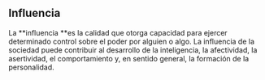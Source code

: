 ## Influencia

La **influencia **es la calidad que otorga capacidad para ejercer determinado control sobre el poder por alguien o algo. La influencia de la sociedad puede contribuir al desarrollo de la inteligencia, la afectividad, la asertividad, el comportamiento y, en sentido general, la formación de la personalidad.



